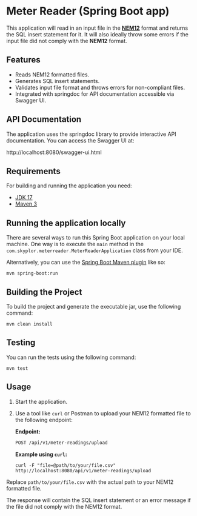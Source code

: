# Meter Reader (Spring Boot app)
This application will read in an input file in the [**NEM12**](https://aemo.com.au/-/media/files/electricity/nem/retail_and_metering/market_settlement_and_transfer_solutions/2022/mdff-specification-nem12-nem13-v25.pdf?la=en) format and returns the SQL insert statement for it.
It will also ideally throw some errors if the input file did not comply with the **NEM12** format.

## Features
- Reads NEM12 formatted files.
- Generates SQL insert statements.
- Validates input file format and throws errors for non-compliant files.
- Integrated with springdoc for API documentation accessible via Swagger UI.

## API Documentation
The application uses the springdoc library to provide interactive API documentation. You can access the Swagger UI at:

http://localhost:8080/swagger-ui.html

## Requirements

For building and running the application you need:

- [JDK 17](https://www.oracle.com/java/technologies/javase/jdk17-archive-downloads.html)
- [Maven 3](https://maven.apache.org)

## Running the application locally

There are several ways to run this Spring Boot application on your local machine. One way is to execute the `main` method in the `com.skyplor.meterreader.MeterReaderApplication` class from your IDE.

Alternatively, you can use the [Spring Boot Maven plugin](https://docs.spring.io/spring-boot/docs/current/reference/html/build-tool-plugins-maven-plugin.html) like so:

```shell
mvn spring-boot:run
```

## Building the Project
To build the project and generate the executable jar, use the following command:

```shell
mvn clean install
```

## Testing
You can run the tests using the following command:

```shell
mvn test
```

## Usage

1. Start the application.
2. Use a tool like `curl` or Postman to upload your NEM12 formatted file to the following endpoint:

    **Endpoint:**
    ```bash
    POST /api/v1/meter-readings/upload
    ```

    **Example using `curl`:**
    ```shell
    curl -F "file=@path/to/your/file.csv" http://localhost:8080/api/v1/meter-readings/upload
    ```

Replace `path/to/your/file.csv` with the actual path to your NEM12 formatted file.

The response will contain the SQL insert statement or an error message if the file did not comply with the NEM12 format.
